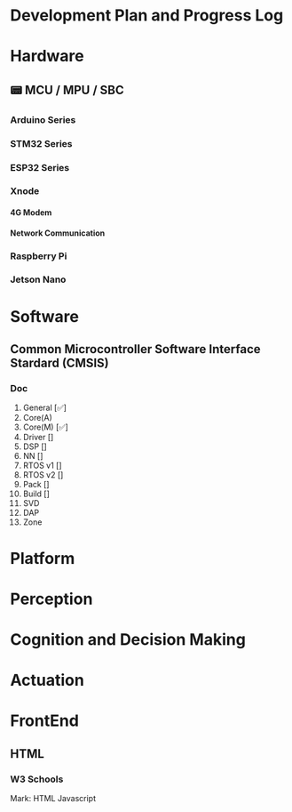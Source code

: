 # Development Plan and Progress Log

# Hardware

## 📟 MCU / MPU / SBC
### Arduino Series

### STM32 Series

### ESP32 Series

### Xnode
#### 4G Modem

#### Network Communication

### Raspberry Pi

### Jetson Nano


# Software
## Common Microcontroller Software Interface Stardard (CMSIS)
### Doc
1. General [✅]
2. Core(A) 
3. Core(M) [✅]
4. Driver []
5. DSP []
6. NN []
7. RTOS v1 []
8. RTOS v2 []
9. Pack []
10. Build []
11. SVD
12. DAP
13. Zone

# Platform


# Perception

# Cognition and Decision Making

# Actuation

# FrontEnd
## HTML
### W3 Schools
Mark: HTML Javascript

